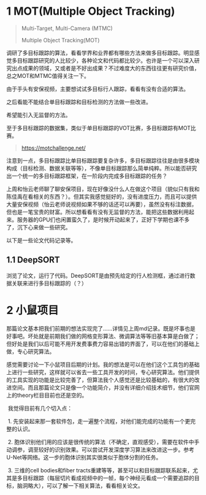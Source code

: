 # 1 MOT(Multiple Object Tracking)

> Multi-Target, Multi-Camera (MTMC)
>
> Multiple Object Tracking(MOT)

调研了多目标跟踪的算法，看看学界和业界都有哪些方法来做多目标跟踪。明显感觉多目标跟踪研究的人比较少，各种论文和代码都比较少。也许是一个可以深入研究出点成果的领域，又或者是不好出成果？不过难度大的东西往往更有研究价值，总之MOT和MTMC值得关注一下。



由于手头有安保视频，主要想试试多目标行人跟踪，看看有没有合适的算法。

之后看能不能结合单目标跟踪和目标检测的方法做一些改进。

希望能引入无监督的方法。



至于多目标跟踪的数据集，类似于单目标跟踪的VOT比赛，多目标跟踪有MOT比赛。

> https://motchallenge.net/



注意到一点，多目标跟踪比单目标跟踪要复杂许多，多目标跟踪往往是由很多模块构成（目标检测、数据关联等等），不像单目标跟踪那么简单纯粹。所以能否研究出一个统一的多目标跟踪框架，在一阶段内完成多目标跟踪的任务？





上周和怡云老师聊了聊安保项目，现在好像没什么人在做这个项目（貌似只有我和陈佳禹在看相关的东西？）。但其实我感觉挺好的，没有进度压力，而且可以提供大量安保视频（怡云老师说视频如果不够的话还可以再要），虽然没有标注数据，但也是一笔宝贵的财富。所以想看看有没有无监督的方法，能把这些数据利用起来。服务器的GPU们也闲置蛮久了，是时候开动起来了，正好下学期也课不多了，沉下心来做一些研究。



以下是一些论文代码记录等。

## 1.1 DeepSORT  

浏览了论文，运行了代码。DeepSORT是由预先给定的行人检测框，通过进行数据关联来进行多目标跟踪的（？）























































# 2 小鼠项目

​	那篇论文基本把我们前期的想法实现完了……详情见上周md记录。既是坏事也是好事吧。坏处就是前期我们做的网格变形算法、微调算法等等旧基本算是白做了；但好处是我们以后可能不用开发费事费力容易出错的界面了，可以在他们的基础上做，专心研究算法。

​	感觉需要讨论一下小鼠项目后期的计划。我的想法是可以在他们这个工具包的基础上进行一些研究，这样就可以省去一些工具开发的时间，专心研究算法。他们提供的工具实现的功能是比较完善了，但算法我个人感觉还是比较基础的，有很大的改进空间。而且那篇论文只是像一个功能简介，并没有详细介绍技术细节，他们官网上的theory栏目目前也还是空的。

​	我觉得目前有几个切入点：

​	1. 先安装起来那一套软件包，走一遍整个流程，对他们能完成的功能有一个更完整的认识。

​	2. 胞体识别他们用的应该是很传统的算法（不确定，直观感受），需要在软件中手动调参，调至较好的识别效果。可以尝试开发深度学习算法来改进这一步。参考U-Net等网络。这一步的胞体识别其实很类似于胞体分割的任务。

​	3. 三维的cell bodies和fiber tracts重建等等，甚至可以和目标跟踪联系起来，尤其是多目标跟踪（每层切片看成视频中的一帧，每个神经元看成一个需要追踪的目标，脑洞略大），可以了解一下相关算法，看看相关论文。